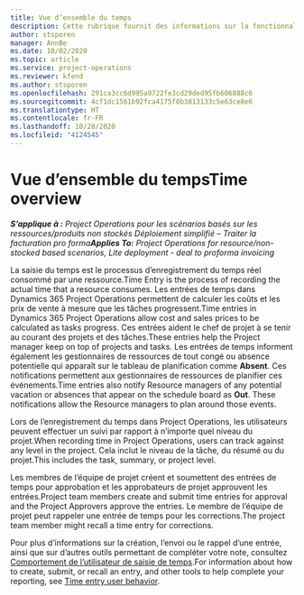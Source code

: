 ```yaml
---
title: Vue d’ensemble du temps
description: Cette rubrique fournit des informations sur la fonctionnalité Temps dans Dynamics 365 Project Operations.
author: stsporen
manager: AnnBe
ms.date: 10/02/2020
ms.topic: article
ms.service: project-operations
ms.reviewer: kfend
ms.author: stsporen
ms.openlocfilehash: 291ca3cc6d995a9722fe3cd29ded95fb606888c6
ms.sourcegitcommit: 4cf1dc1561b92fca4175f0b3813133c5e63ce8e6
ms.translationtype: HT
ms.contentlocale: fr-FR
ms.lasthandoff: 10/28/2020
ms.locfileid: "4124545"
---
```

# <a name="time-overview"></a><span data-ttu-id="b1ad5-103">Vue d’ensemble du temps</span><span class="sxs-lookup"><span data-stu-id="b1ad5-103">Time overview</span></span>

<span data-ttu-id="b1ad5-104">_**S’applique à :** Project Operations pour les scénarios basés sur les ressources/produits non stockés Déploiement simplifié – Traiter la facturation pro forma_</span><span class="sxs-lookup"><span data-stu-id="b1ad5-104">_**Applies To:** Project Operations for resource/non-stocked based scenarios, Lite deployment - deal to proforma invoicing_</span></span>

<span data-ttu-id="b1ad5-105">La saisie du temps est le processus d’enregistrement du temps réel consommé par une ressource.</span><span class="sxs-lookup"><span data-stu-id="b1ad5-105">Time Entry is the process of recording the actual time that a resource consumes.</span></span> <span data-ttu-id="b1ad5-106">Les entrées de temps dans Dynamics 365 Project Operations permettent de calculer les coûts et les prix de vente à mesure que les tâches progressent.</span><span class="sxs-lookup"><span data-stu-id="b1ad5-106">Time entries in Dynamics 365 Project Operations allow cost and sales prices to be calculated as tasks progress.</span></span> <span data-ttu-id="b1ad5-107">Ces entrées aident le chef de projet à se tenir au courant des projets et des tâches.</span><span class="sxs-lookup"><span data-stu-id="b1ad5-107">These entries help the Project manager keep on top of projects and tasks.</span></span> <span data-ttu-id="b1ad5-108">Les entrées de temps informent également les gestionnaires de ressources de tout congé ou absence potentielle qui apparaît sur le tableau de planification comme **Absent**. Ces notifications permettent aux gestionnaires de ressources de planifier ces événements.</span><span class="sxs-lookup"><span data-stu-id="b1ad5-108">Time entries also notify Resource managers of any potential vacation or absences that appear on the schedule board as **Out**. These notifications allow the Resource managers to plan around those events.</span></span>

<span data-ttu-id="b1ad5-109">Lors de l’enregistrement du temps dans Project Operations, les utilisateurs peuvent effectuer un suivi par rapport à n’importe quel niveau du projet.</span><span class="sxs-lookup"><span data-stu-id="b1ad5-109">When recording time in Project Operations, users can track against any level in the project.</span></span> <span data-ttu-id="b1ad5-110">Cela inclut le niveau de la tâche, du résumé ou du projet.</span><span class="sxs-lookup"><span data-stu-id="b1ad5-110">This includes the task, summary, or project level.</span></span>

<span data-ttu-id="b1ad5-111">Les membres de l’équipe de projet créent et soumettent des entrées de temps pour approbation et les approbateurs de projet approuvent les entrées.</span><span class="sxs-lookup"><span data-stu-id="b1ad5-111">Project team members create and submit time entries for approval and the Project Approvers approve the entries.</span></span> <span data-ttu-id="b1ad5-112">Le membre de l’équipe de projet peut rappeler une entrée de temps pour les corrections.</span><span class="sxs-lookup"><span data-stu-id="b1ad5-112">The project team member might recall a time entry for corrections.</span></span>

<span data-ttu-id="b1ad5-113">Pour plus d’informations sur la création, l’envoi ou le rappel d’une entrée, ainsi que sur d’autres outils permettant de compléter votre note, consultez [Comportement de l’utilisateur de saisie de temps](ui-behavior-time.md).</span><span class="sxs-lookup"><span data-stu-id="b1ad5-113">For information about how to create, submit, or recall an entry, and other tools to help complete your reporting, see [Time entry user behavior](ui-behavior-time.md).</span></span>


